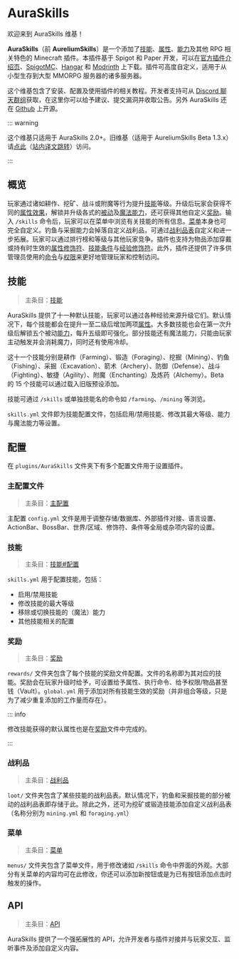 # AuraSkills

欢迎来到 AuraSkills 维基！

**AuraSkills**（前 **AureliumSkills**）是一个添加了[技能](skills.md)、[属性](stats.md)、[能力](abilities.md)及其他 RPG 相关特色的 Minecraft 插件。本插件基于 Spigot 和 Paper 开发，可以在[官方插件介绍页](https://aurelium.dev/auraskills/download)、[SpigotMC](https://www.spigotmc.org/resources/81069/)、[Hangar](https://hangar.papermc.io/Archy/AuraSkills) 和 [Modrinth](https://modrinth.com/plugin/auraskills) 上下载。插件可高度自定义，适用于从小型生存到大型 MMORPG 服务器的诸多服务器。

这个维基包含了安装、配置及使用插件的相关教程。开发者支持可从 [Discord 聊天群组](https://discord.gg/Bh2EZfB)获取，在这里你可以给予建议、提交漏洞并收取公告。另外 AuraSkills 还在 [Github](https://github.com/Archy-X/AuraSkills) 上开源。

::: warning

这个维基只适用于 AuraSkills 2.0+。旧维基（适用于 AureliumSkills Beta 1.3.x）请[点此](https://wiki.aurelium.dev/skills/)（[站内译文跳转](/AureliumSkills/index.md)）访问。

:::

## 概览

玩家通过诸如耕作、挖矿、战斗或附魔等行为提升[技能](skills.md)等级。升级后玩家会获得不同的[属性效果](stats.md)，解锁并升级各式的[被动](abilities.md)及[魔法能力](mana-abilities.md)，还可获得其他自定义[奖励](rewards.md)。输入 `/skills` 命令后，玩家可以在菜单中浏览有关技能的所有信息。[菜单](menus.md)本身也可完全自定义。钓鱼与采掘能力会掉落自定义战利品，可通过[战利品表](loot.md)自定义和进一步拓展。玩家可以通过排行榜和等级与其他玩家竞争。插件也支持为物品添加穿戴或持有时生效的[属性修饰符](stat-modifiers.md)、[技能条件](skills.item-requirements.md)与[经验修饰符](skills.xp-multipliers.md)。此外，插件还提供了许多供管理员使用的[命令](commands.md)与[权限](permissions.md)来更好地管理玩家和控制访问。

## 技能

> 主条目：[技能](skills.md)

AuraSkills 提供了十一种默认技能，玩家可以通过各种经验来源升级它们。默认情况下，每个技能都会在提升一至二级后增加两项[属性](stats.md)。大多数技能也会在第一次升级后解锁五个被动[能力](abilities.md)，每升五级即可强化。部分技能还有魔法能力，只能由玩家主动触发并会消耗魔力，同时还有使用冷却。

这十一个技能分别是耕作（Farming）、锻造（Foraging）、挖掘（Mining）、钓鱼（Fishing）、采掘（Excavation）、箭术（Archery）、防御（Defense）、战斗（Fighting）、敏捷（Agility）、附魔（Enchanting）及炼药（Alchemy）。Beta 的 15 个技能可以通过载入旧版预设添加。

技能可通过 `/skills` 或单独技能名的命令如 `/farming`、`/mining` 等浏览。

`skills.yml` 文件即为技能配置文件，包括启用/禁用技能、修改其最大等级、能力与魔法能力等设置。

## 配置

在 `plugins/AuraSkills` 文件夹下有多个配置文件用于设置插件。

### 主配置文件

> 主条目：[主配置](main-config.md)

主配置 `config.yml` 文件是用于调整存储/数据库、外部插件对接、语言设置、ActionBar、BossBar、世界/区域、修饰符、条件等全局或杂项内容的设置。

### 技能

> 主条目：[技能#配置](skills.md#配置)

`skills.yml` 用于配置技能，包括：

* 启用/禁用技能
* 修改技能的最大等级
* 移除或切换技能的（魔法）能力
* 其他技能相关的配置

### 奖励

> 主条目：[奖励](rewards.md)

`rewards/` 文件夹包含了每个技能的奖励文件配置。文件的名称即为其对应的技能。奖励会在玩家升级时给予，可设置给予属性、执行命令、给予权限/物品甚至钱（Vault）。`global.yml` 用于添加对所有技能生效的奖励（并非组合等级，只是为了减少重复添加的工作量而存在）。

::: info

修改技能获得的默认属性也是在[奖励](rewards.md)文件中完成的。

:::

### 战利品

> 主条目：[战利品](loot.md)

`loot/` 文件夹包含了某些技能的战利品表。默认情况下，钓鱼和采掘技能的部分被动的战利品表即存储于此。除此之外，还可为挖矿或锻造技能添加自定义战利品表（名称分别为 `mining.yml` 和 `foraging.yml`）

### 菜单

> 主条目：[菜单](menus.md)

`menus/` 文件夹包含了菜单文件，用于修改诸如 `/skills` 命令中界面的外观。大部分有关菜单的内容均可在此修改，你还可以添加新按钮或是为已有按钮添加点击时触发的操作。

## API

> 主条目：[API](api.md)

AuraSkills 提供了一个强拓展性的 API，允许开发者与插件对接并与玩家交互、监听事件及添加自定义内容。
